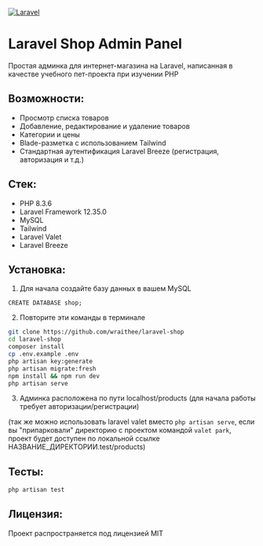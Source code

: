 [![Laravel](https://github.com/wraithee/laravel-shop/actions/workflows/workflow.yml/badge.svg)](https://github.com/wraithee/laravel-shop/actions/workflows/workflow.yml)
# Laravel Shop Admin Panel

Простая админка для интернет-магазина на Laravel, написанная в качестве учебного пет-проекта при изучении PHP

## Возможности:
- Просмотр списка товаров
- Добавление, редактирование и удаление товаров
- Категории и цены
- Blade-разметка с использованием Tailwind
- Стандартная аутентификация Laravel Breeze (регистрация, авторизация и т.д.)

## Стек:
- PHP 8.3.6
- Laravel Framework 12.35.0
- MySQL
- Tailwind
- Laravel Valet
- Laravel Breeze

## Установка:
1. Для начала создайте базу данных в вашем MySQL
```mysql
CREATE DATABASE shop;
```
2. Повторите эти команды в терминале
```bash
git clone https://github.com/wraithee/laravel-shop
cd laravel-shop
composer install
cp .env.example .env
php artisan key:generate
php artisan migrate:fresh
npm install && npm run dev
php artisan serve
```
3. Админка расположена по пути localhost/products (для начала работы требует авторизации/регистрации)

(так же можно использовать laravel valet вместо ```php artisan serve```, если вы "припарковали" директорию с проектом командой ```valet park```, проект будет доступен по локальной ссылке НАЗВАНИЕ_ДИРЕКТОРИИ.test/products)

## Тесты:
```bash
php artisan test
```

## Лицензия:
Проект распространяется под лицензией MIT
